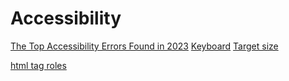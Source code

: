 # Accessibility

[The Top Accessibility Errors Found in 2023](https://www.tpgi.com/the-top-accessibility-errors-found-in-2023/)
[Keyboard](https://webaim.org/techniques/keyboard/)
[Target size](https://ishadeed.com/article/target-size?ck_subscriber_id=2129513524)

[html tag roles](https://www.w3.org/TR/html-aria/#docconformance)

